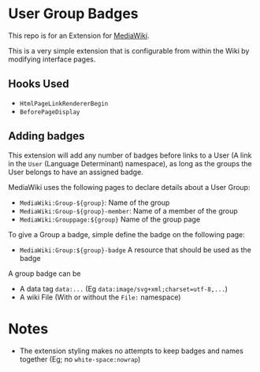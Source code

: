 # User Group Badges

This repo is for an Extension for [MediaWiki](https://www.mediawiki.org/wiki/MediaWiki).

This is a very simple extension that is configurable from within the Wiki by modifying interface pages.

## Hooks Used

- `HtmlPageLinkRendererBegin`
- `BeforePageDisplay`

## Adding badges

This extension will add any number of badges before links to a User (A link in the `User` (Language Determinant) namespace), as long as the groups the User belongs to have an assigned badge.

MediaWiki uses the following pages to declare details about a User Group:

- `MediaWiki:Group-${group}`: Name of the group
- `MediaWiki:Group-${group}-member`: Name of a member of the group
- `MediaWiki:Grouppage:${group}` Name of the group page

To give a Group a badge, simple define the badge on the following page:
- `MediaWiki:Group:${group}-badge` A resource that should be used as the badge

A group badge can be
- A data tag `data:...` (Eg `data:image/svg+xml;charset=utf-8,...`)
- A wiki File (With or without the `File:` namespace)

# Notes

- The extension styling makes no attempts to keep badges and names together (Eg; no `white-space:nowrap`)